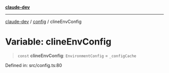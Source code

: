 [**claude-dev**](../../README.md)

***

[claude-dev](../../README.md) / [config](../README.md) / clineEnvConfig

# Variable: clineEnvConfig

> `const` **clineEnvConfig**: `EnvironmentConfig` = `_configCache`

Defined in: src/config.ts:80
